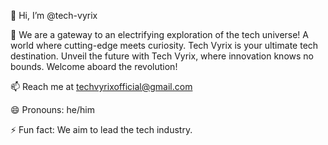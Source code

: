 👋 Hi, I’m @tech-vyrix

👀 We are a gateway to an electrifying exploration of the tech universe! A world where cutting-edge meets curiosity. Tech Vyrix is your ultimate tech destination. Unveil the future   with Tech Vyrix, where innovation knows no bounds. Welcome aboard the revolution! 

📫 Reach me at techvyrixofficial@gmail.com

😄 Pronouns: he/him

⚡ Fun fact: We aim to lead the tech industry.
